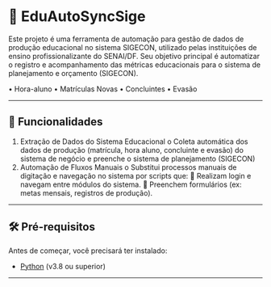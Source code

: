 # 📁 EduAutoSyncSige 

Este projeto é uma ferramenta de automação para gestão de dados de produção educacional no sistema SIGECON, utilizado pelas instituições de ensino profissionalizante do SENAI/DF. Seu objetivo principal é automatizar o registro e acompanhamento das métricas educacionais para o sistema de planejamento e orçamento (SIGECON).

•	Hora-aluno
•	Matrículas Novas 
•	Concluintes
•	Evasão

---

## 🌟 Funcionalidades

1.	Extração de Dados do Sistema Educacional
o	Coleta automática dos dados de produção (matrícula, hora aluno, concluinte e evasão) do sistema de negócio e preenche o sistema de planejamento (SIGECON)
2.	Automação de Fluxos Manuais
o	Substitui processos manuais de digitação e navegação no sistema por scripts que:
	Realizam login e navegam entre módulos do sistema.
	Preenchem formulários  (ex: metas mensais, registros de produção).

---

## 🛠️ Pré-requisitos

Antes de começar, você precisará ter instalado:
- [Python](https://www.python.org/) (v3.8 ou superior)
---
